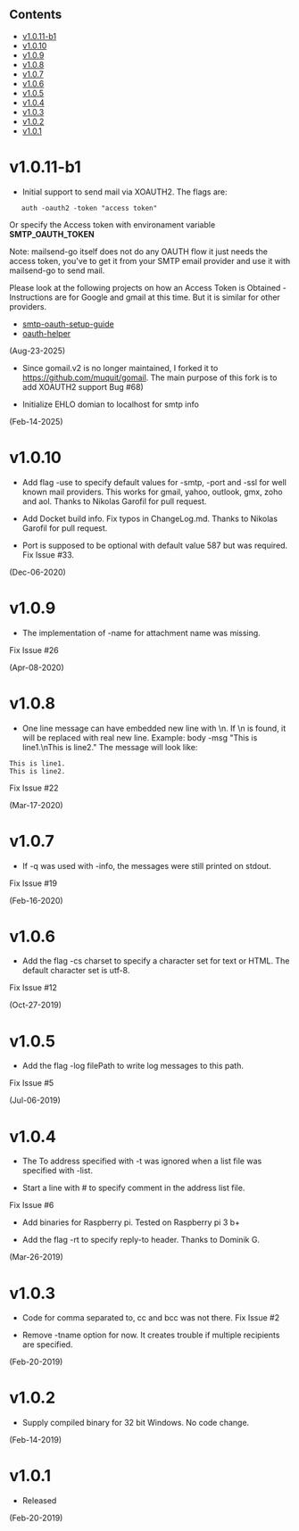 ## Contents
- [v1.0.11-b1](#v1011-b1)
- [v1.0.10](#v1010)
- [v1.0.9](#v109)
- [v1.0.8](#v108)
- [v1.0.7](#v107)
- [v1.0.6](#v106)
- [v1.0.5](#v105)
- [v1.0.4](#v104)
- [v1.0.3](#v103)
- [v1.0.2](#v102)
- [v1.0.1](#v101)

# v1.0.11-b1
* Initial support to send mail via XOAUTH2. The flags are:
```
   auth -oauth2 -token "access token"
```
Or specify the Access token with environament variable **SMTP_OAUTH_TOKEN**

Note: mailsend-go itself does not do any OAUTH flow it just needs the 
access token, you've to get it from your SMTP email provider and use it 
with mailsend-go to send mail.

Please look at the following projects on how an Access Token is Obtained - 
Instructions are for Google and gmail at this time.  But it is similar for 
other providers.

* [smtp-oauth-setup-guide](https://github.com/muquit/smtp-oauth-setup-guide)
* [oauth-helper](https://github.com/muquit/oauth-helper)

(Aug-23-2025)

* Since gomail.v2 is no longer maintained, I forked it to 
https://github.com/muquit/gomail. The main purpose of this fork is to add XOAUTH2 support 
Bug #68)

* Initialize EHLO domian to localhost for smtp info

(Feb-14-2025)

# v1.0.10
* Add flag -use <mail provider> to specify default values for -smtp, -port and
-ssl for well known mail providers. This works for gmail, yahoo, outlook, 
gmx, zoho and aol. Thanks to Nikolas Garofil for pull request.

* Add Docket build info. Fix typos in ChangeLog.md.
  Thanks to Nikolas Garofil for pull request.

* Port is supposed to be optional with default value 587 but was required. 
  Fix Issue #33.

(Dec-06-2020)

# v1.0.9
* The implementation of -name for attachment name was missing.

Fix Issue #26

(Apr-08-2020)

# v1.0.8
* One line message can have embedded new line with \n. If \n is found, it will
be replaced with real new line. Example: 
  body -msg "This is line1.\nThis is line2." 
The message will look like:
```
This is line1.
This is line2.
```

Fix Issue #22

(Mar-17-2020)

# v1.0.7
* If -q was used with -info, the messages were still printed on stdout.

Fix Issue #19

(Feb-16-2020)

# v1.0.6
* Add the flag -cs charset to specify a character set for text or HTML.
The default character set is utf-8.

Fix Issue #12

(Oct-27-2019)

# v1.0.5
* Add the flag -log filePath to write log messages to this path.

Fix Issue #5

(Jul-06-2019)

# v1.0.4

* The To address specified with -t was ignored when a list file was specified with -list. 

* Start a line with # to specify comment in the address list file.

Fix Issue #6

* Add binaries for Raspberry pi. Tested on Raspberry pi 3 b+

* Add the flag -rt to specify reply-to header. Thanks to Dominik G.

(Mar-26-2019)

# v1.0.3

* Code for comma separated to, cc and bcc was not there.
Fix Issue #2

* Remove -tname option for now. It creates trouble if multiple recipients are specified.

(Feb-20-2019)

# v1.0.2

* Supply compiled binary for 32 bit Windows. No code change.

(Feb-14-2019)

# v1.0.1

* Released

(Feb-20-2019)



